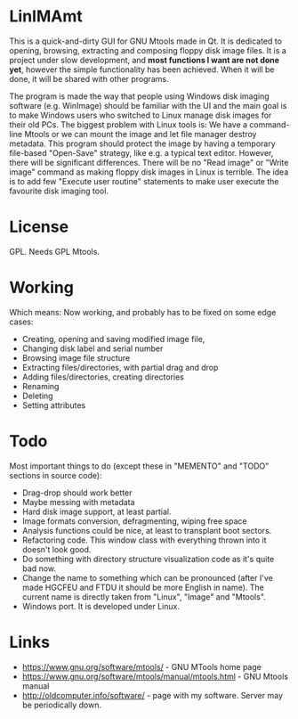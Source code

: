 LinIMAmt
========
This is a quick-and-dirty GUI for GNU Mtools made in Qt. It is dedicated to opening, browsing, extracting and composing 
floppy disk image files. It is a project under slow development, and **most functions I want are not done yet**, however
the simple functionality has been achieved. When it will be done, it will be shared with other programs.

The program is made the way that people using Windows disk imaging software (e.g. WinImage) should be familiar with
the UI and the main goal is to make Windows users who switched to Linux manage disk images for their old PCs.
The biggest problem with Linux tools is: We have a command-line Mtools or we can mount the image and let file
manager destroy metadata. This program should protect the image by having a temporary file-based "Open-Save" strategy, 
like e.g. a typical text editor.
However, there will be significant differences. There will be no "Read image" or "Write image" command
as making floppy disk images in Linux is terrible. The idea is to add few "Execute user routine" statements
to make user execute the favourite disk imaging tool.


License
=====================
GPL. Needs GPL Mtools.

Working
===========
Which means: Now working, and probably has to be fixed on some edge cases:
* Creating, opening and saving modified image file,
* Changing disk label and serial number
* Browsing image file structure
* Extracting files/directories, with partial drag and drop
* Adding files/directories, creating directories
* Renaming
* Deleting
* Setting attributes


Todo
=========
Most important things to do (except these in "MEMENTO" and "TODO" sections in source code):
 * Drag-drop should work better
 * Maybe messing with metadata
 * Hard disk image support, at least partial.
 * Image formats conversion, defragmenting, wiping free space
 * Analysis functions could be nice, at least to transplant boot sectors.
 * Refactoring code. This window class with everything thrown into it doesn't look good.
 * Do something with directory structure visualization code as it's quite bad now.
 * Change the name to something which can be pronounced (after I've made HGCFEU and FTDU it should be more English in name). The current name is directly taken from "Linux", "Image" and "Mtools".
 * Windows port. It is developed under Linux.

Links
=======

 * https://www.gnu.org/software/mtools/ - GNU MTools home page
 * https://www.gnu.org/software/mtools/manual/mtools.html - GNU Mtools manual
 * http://oldcomputer.info/software/ - page with my software. Server may be periodically down.
